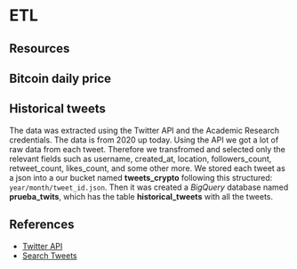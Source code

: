 # ETL 

## Resources 

## Bitcoin daily price 

## Historical tweets 

The data was extracted using the Twitter API and the Academic Research credentials. The data is from 2020 up today. Using the API we got a lot of raw data from each tweet. Therefore we transfromed and selected only the relevant fields such as username, created_at, location, followers_count, retweet_count, likes_count, and some other more. We stored each tweet as a json into a our bucket named **tweets_crypto** following this structured: `year/month/tweet_id.json`. Then it was created a *BigQuery* database named **prueba_twits**, which has the table **historical_tweets** with all the tweets.

## References

- [Twitter API](https://developer.twitter.com/en/docs/twitter-api)
- [Search Tweets](https://developer.twitter.com/en/docs/twitter-api/tweets/search/integrate/build-a-query)

